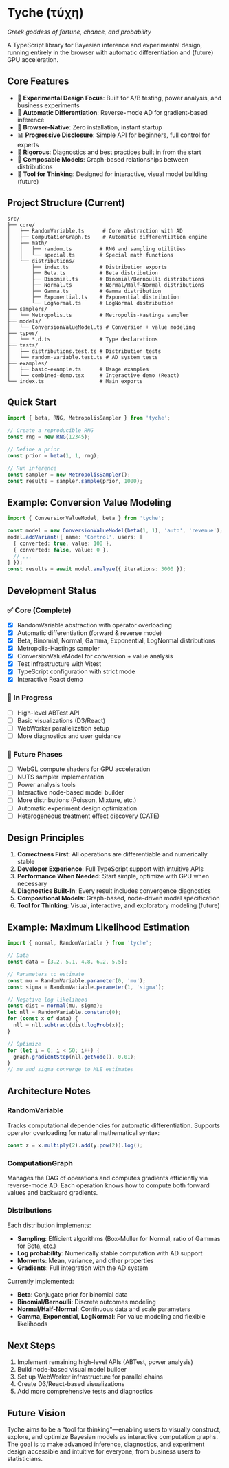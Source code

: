 # Tyche (τύχη)

*Greek goddess of fortune, chance, and probability*

A TypeScript library for Bayesian inference and experimental design, running entirely in the browser with automatic differentiation and (future) GPU acceleration.

## Core Features

- 🎯 **Experimental Design Focus**: Built for A/B testing, power analysis, and business experiments
- 🧮 **Automatic Differentiation**: Reverse-mode AD for gradient-based inference
- 🚀 **Browser-Native**: Zero installation, instant startup
- 📊 **Progressive Disclosure**: Simple API for beginners, full control for experts
- 🔬 **Rigorous**: Diagnostics and best practices built in from the start
- 🧩 **Composable Models**: Graph-based relationships between distributions
- 🧠 **Tool for Thinking**: Designed for interactive, visual model building (future)

## Project Structure (Current)

```
src/
├── core/
│   ├── RandomVariable.ts      # Core abstraction with AD
│   ├── ComputationGraph.ts    # Automatic differentiation engine
│   ├── math/
│   │   ├── random.ts         # RNG and sampling utilities
│   │   └── special.ts        # Special math functions
│   └── distributions/
│       ├── index.ts          # Distribution exports
│       ├── Beta.ts           # Beta distribution
│       ├── Binomial.ts       # Binomial/Bernoulli distributions
│       ├── Normal.ts         # Normal/Half-Normal distributions
│       ├── Gamma.ts          # Gamma distribution
│       ├── Exponential.ts    # Exponential distribution
│       └── LogNormal.ts      # LogNormal distribution
├── samplers/
│   └── Metropolis.ts         # Metropolis-Hastings sampler
├── models/
│   └── ConversionValueModel.ts # Conversion + value modeling
├── types/
│   └── *.d.ts                # Type declarations
├── tests/
│   ├── distributions.test.ts # Distribution tests
│   └── random-variable.test.ts # AD system tests
├── examples/
│   ├── basic-example.ts      # Usage examples
│   └── combined-demo.tsx     # Interactive demo (React)
└── index.ts                  # Main exports
```

## Quick Start

```typescript
import { beta, RNG, MetropolisSampler } from 'tyche';

// Create a reproducible RNG
const rng = new RNG(12345);

// Define a prior
const prior = beta(1, 1, rng);

// Run inference
const sampler = new MetropolisSampler();
const results = sampler.sample(prior, 1000);
```

## Example: Conversion Value Modeling

```typescript
import { ConversionValueModel, beta } from 'tyche';

const model = new ConversionValueModel(beta(1, 1), 'auto', 'revenue');
model.addVariant({ name: 'Control', users: [
  { converted: true, value: 100 },
  { converted: false, value: 0 },
  // ...
] });
const results = await model.analyze({ iterations: 3000 });
```

## Development Status

### ✅ Core (Complete)
- [x] RandomVariable abstraction with operator overloading
- [x] Automatic differentiation (forward & reverse mode)
- [x] Beta, Binomial, Normal, Gamma, Exponential, LogNormal distributions
- [x] Metropolis-Hastings sampler
- [x] ConversionValueModel for conversion + value analysis
- [x] Test infrastructure with Vitest
- [x] TypeScript configuration with strict mode
- [x] Interactive React demo

### 🚧 In Progress
- [ ] High-level ABTest API
- [ ] Basic visualizations (D3/React)
- [ ] WebWorker parallelization setup
- [ ] More diagnostics and user guidance

### 🔮 Future Phases
- [ ] WebGL compute shaders for GPU acceleration
- [ ] NUTS sampler implementation
- [ ] Power analysis tools
- [ ] Interactive node-based model builder
- [ ] More distributions (Poisson, Mixture, etc.)
- [ ] Automatic experiment design optimization
- [ ] Heterogeneous treatment effect discovery (CATE)

## Design Principles

1. **Correctness First**: All operations are differentiable and numerically stable
2. **Developer Experience**: Full TypeScript support with intuitive APIs
3. **Performance When Needed**: Start simple, optimize with GPU when necessary
4. **Diagnostics Built-In**: Every result includes convergence diagnostics
5. **Compositional Models**: Graph-based, node-driven model specification
6. **Tool for Thinking**: Visual, interactive, and exploratory modeling (future)

## Example: Maximum Likelihood Estimation

```typescript
import { normal, RandomVariable } from 'tyche';

// Data
const data = [3.2, 5.1, 4.8, 6.2, 5.5];

// Parameters to estimate
const mu = RandomVariable.parameter(0, 'mu');
const sigma = RandomVariable.parameter(1, 'sigma');

// Negative log likelihood
const dist = normal(mu, sigma);
let nll = RandomVariable.constant(0);
for (const x of data) {
  nll = nll.subtract(dist.logProb(x));
}

// Optimize
for (let i = 0; i < 50; i++) {
  graph.gradientStep(nll.getNode(), 0.01);
}
// mu and sigma converge to MLE estimates
```

## Architecture Notes

### RandomVariable<T>
Tracks computational dependencies for automatic differentiation. Supports operator overloading for natural mathematical syntax:

```typescript
const z = x.multiply(2).add(y.pow(2)).log();
```

### ComputationGraph
Manages the DAG of operations and computes gradients efficiently via reverse-mode AD. Each operation knows how to compute both forward values and backward gradients.

### Distributions
Each distribution implements:
- **Sampling**: Efficient algorithms (Box-Muller for Normal, ratio of Gammas for Beta, etc.)
- **Log probability**: Numerically stable computation with AD support
- **Moments**: Mean, variance, and other properties
- **Gradients**: Full integration with the AD system

Currently implemented:
- **Beta**: Conjugate prior for binomial data
- **Binomial/Bernoulli**: Discrete outcomes modeling
- **Normal/Half-Normal**: Continuous data and scale parameters
- **Gamma, Exponential, LogNormal**: For value modeling and flexible likelihoods

## Next Steps

1. Implement remaining high-level APIs (ABTest, power analysis)
2. Build node-based visual model builder
3. Set up WebWorker infrastructure for parallel chains
4. Create D3/React-based visualizations
5. Add more comprehensive tests and diagnostics

## Future Vision

Tyche aims to be a "tool for thinking"—enabling users to visually construct, explore, and optimize Bayesian models as interactive computation graphs. The goal is to make advanced inference, diagnostics, and experiment design accessible and intuitive for everyone, from business users to statisticians.